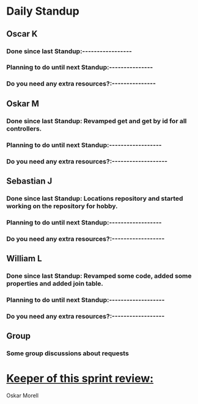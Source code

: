 # Daily Standup

## Oscar K

### Done since last Standup:-----------------



### Planning to do until next Standup:---------------



### Do you need any extra resources?:---------------



## Oskar M

### Done since last Standup: Revamped get and get by id for all controllers.



### Planning to do until next Standup:------------------



### Do you need any extra resources?:-------------------



## Sebastian J

### Done since last Standup: Locations repository and started working on the repository for hobby.



### Planning to do until next Standup:------------------



### Do you need any extra resources?:------------------



## William L

### Done since last Standup: Revamped some code, added some properties and added join table.



### Planning to do until next Standup:-------------------



### Do you need any extra resources?:------------------



## Group

### Some group discussions about requests 

# **<u>Keeper of this sprint review:</u>**

Oskar Morell

